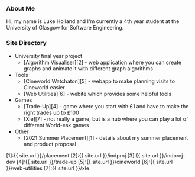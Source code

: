 &nbsp;
### About Me
Hi, my name is Luke Holland and I'm currently a 4th year student at the University of Glasgow for Software Engineering.

### Site Directory
* University final year project
  * [Algorithm Visualiser][2] - web application where you can create graphs and animate it with different graph algorithms
* Tools
  * [Cineworld Watchaton][5] - webapp to make planning visits to Cineworld easier
  * [Web Utilities][6] - webite which provides some helpful tools
* Games
  * [Trade-Up][4] - game where you start with £1 and have to make the right trades up to £100
  * [Xle][7] - not really a game, but is a hub where you can play a lot of different World-esk games
* Other
  * [2021 Summer Placement][1] - details about my summer placement and product proposal


[1]:{{ site.url }}/placement
[2]:{{ site.url }}/indproj
[3]:{{ site.url }}/indproj-dev
[4]:{{ site.url }}/trade-up
[5]:{{ site.url }}/cineworld
[6]:{{ site.url }}/web-utilities
[7]:{{ site.url }}/xle
